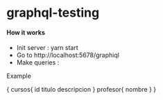 # graphql-testing

#### How it works

- Init server : yarn start
- Go to http://localhost:5678/graphiql
- Make queries :

Example

{
  cursos{
    id
    titulo
    descripcion
  }
  profesor{
    nombre
  }
} 
